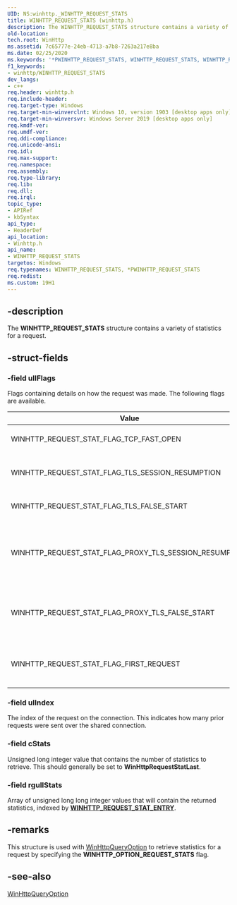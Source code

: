 ```yaml
---
UID: NS:winhttp._WINHTTP_REQUEST_STATS
title: WINHTTP_REQUEST_STATS (winhttp.h)
description: The WINHTTP_REQUEST_STATS structure contains a variety of statistics for a request.
old-location:
tech.root: WinHttp
ms.assetid: 7c65777e-24eb-4713-a7b8-7263a217e8ba
ms.date: 02/25/2020
ms.keywords: '*PWINHTTP_REQUEST_STATS, WINHTTP_REQUEST_STATS, WINHTTP_REQUEST_STATS structure [HTTP], http.winhttp_request_stats, winhttp/WINHTTP_REQUEST_STATS, WINHTTP_OPTION_REQUEST_STATS'
f1_keywords:
- winhttp/WINHTTP_REQUEST_STATS
dev_langs:
- c++
req.header: winhttp.h
req.include-header:
req.target-type: Windows
req.target-min-winverclnt: Windows 10, version 1903 [desktop apps only]
req.target-min-winversvr: Windows Server 2019 [desktop apps only]
req.kmdf-ver:
req.umdf-ver:
req.ddi-compliance:
req.unicode-ansi:
req.idl:
req.max-support:
req.namespace:
req.assembly:
req.type-library:
req.lib:
req.dll:
req.irql:
topic_type:
- APIRef
- kbSyntax
api_type:
- HeaderDef
api_location:
- Winhttp.h
api_name:
- WINHTTP_REQUEST_STATS
targetos: Windows
req.typenames: WINHTTP_REQUEST_STATS, *PWINHTTP_REQUEST_STATS
req.redist:
ms.custom: 19H1
---
```


## -description

The **WINHTTP\_REQUEST\_STATS** structure contains a variety of statistics for a request.

## -struct-fields

### -field ullFlags

Flags containing details on how the request was made. The following flags are available.

| Value | Meaning |
|-|-|
| WINHTTP_REQUEST_STAT_FLAG_TCP_FAST_OPEN | TCP Fast Open occurred. |
| WINHTTP_REQUEST_STAT_FLAG_TLS_SESSION_RESUMPTION | TLS Session Resumption occurred. |
| WINHTTP_REQUEST_STAT_FLAG_TLS_FALSE_START | TLS False Start occurred. |
| WINHTTP_REQUEST_STAT_FLAG_PROXY_TLS_SESSION_RESUMPTION | TLS Session Resumption occurred for the proxy connection. |
| WINHTTP_REQUEST_STAT_FLAG_PROXY_TLS_FALSE_START | TLS False Start occurred for the proxy connection. |
| WINHTTP_REQUEST_STAT_FLAG_FIRST_REQUEST | This is the first request on the connection. |

### -field ulIndex

The index of the request on the connection. This indicates how many prior requests were sent over the shared connection.

### -field cStats

Unsigned long integer value that contains the number of statistics to retrieve. This should generally be set to **WinHttpRequestStatLast**.

### -field rgullStats

Array of unsigned long long integer values that will contain the returned statistics, indexed by [**WINHTTP\_REQUEST\_STAT\_ENTRY**](/windows/desktop/api/winhttp/ne-winhttp-winhttp_request_stat_entry).

## -remarks

This structure is used with [WinHttpQueryOption](/windows/desktop/api/winhttp/nf-winhttp-winhttpqueryoption) to retrieve statistics for a request by specifying the **WINHTTP\_OPTION\_REQUEST\_STATS** flag.

## -see-also

[WinHttpQueryOption](/windows/desktop/api/winhttp/nf-winhttp-winhttpqueryoption)